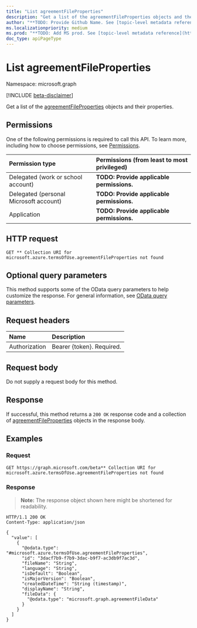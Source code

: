 ```yaml
---
title: "List agreementFileProperties"
description: "Get a list of the agreementFileProperties objects and their properties."
author: "**TODO: Provide Github Name. See [topic-level metadata reference](https://msgo.azurewebsites.net/add/document/guidelines/metadata.html#topic-level-metadata)**"
ms.localizationpriority: medium
ms.prod: "**TODO: Add MS prod. See [topic-level metadata reference](https://msgo.azurewebsites.net/add/document/guidelines/metadata.html#topic-level-metadata)**"
doc_type: apiPageType
---
```


# List agreementFileProperties
Namespace: microsoft.graph

[!INCLUDE [beta-disclaimer](../../includes/beta-disclaimer.md)]

Get a list of the [agreementFileProperties](../resources/agreementfileproperties.md) objects and their properties.

## Permissions
One of the following permissions is required to call this API. To learn more, including how to choose permissions, see [Permissions](/graph/permissions-reference).

|Permission type|Permissions (from least to most privileged)|
|:---|:---|
|Delegated (work or school account)|**TODO: Provide applicable permissions.**|
|Delegated (personal Microsoft account)|**TODO: Provide applicable permissions.**|
|Application|**TODO: Provide applicable permissions.**|

## HTTP request

<!-- {
  "blockType": "ignored"
}
-->
``` http
GET ** Collection URI for microsoft.azure.termsOfUse.agreementFileProperties not found
```

## Optional query parameters
This method supports some of the OData query parameters to help customize the response. For general information, see [OData query parameters](/graph/query-parameters).

## Request headers
|Name|Description|
|:---|:---|
|Authorization|Bearer {token}. Required.|

## Request body
Do not supply a request body for this method.

## Response

If successful, this method returns a `200 OK` response code and a collection of [agreementFileProperties](../resources/agreementfileproperties.md) objects in the response body.

## Examples

### Request
<!-- {
  "blockType": "request",
  "name": "list_agreementfileproperties"
}
-->
``` http
GET https://graph.microsoft.com/beta** Collection URI for microsoft.azure.termsOfUse.agreementFileProperties not found
```


### Response
>**Note:** The response object shown here might be shortened for readability.
<!-- {
  "blockType": "response",
  "truncated": true,
  "@odata.type": "Collection(microsoft.azure.termsOfUse.agreementFileProperties)"
}
-->
``` http
HTTP/1.1 200 OK
Content-Type: application/json

{
  "value": [
    {
      "@odata.type": "#microsoft.azure.termsOfUse.agreementFileProperties",
      "id": "3dacf7b9-f7b9-3dac-b9f7-ac3db9f7ac3d",
      "fileName": "String",
      "language": "String",
      "isDefault": "Boolean",
      "isMajorVersion": "Boolean",
      "createdDateTime": "String (timestamp)",
      "displayName": "String",
      "fileData": {
        "@odata.type": "microsoft.graph.agreementFileData"
      }
    }
  ]
}
```

